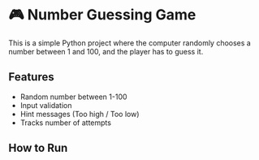 # 🎮 Number Guessing Game

This is a simple Python project where the computer randomly chooses a number between 1 and 100, and the player has to guess it.

## Features
- Random number between 1-100
- Input validation
- Hint messages (Too high / Too low)
- Tracks number of attempts

## How to Run
